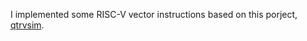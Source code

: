 I implemented some RISC-V vector instructions based on this porject, [qtrvsim](https://github.com/cvut/qtrvsim).
